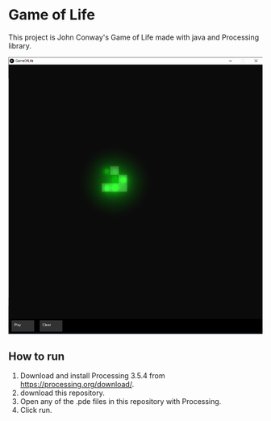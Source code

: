 # Game of Life

This project is John Conway's Game of Life made with java and Processing library.

![My Game of Life with glow effect](/Screenshot.jpg?raw=true)

## How to run
1. Download and install Processing 3.5.4 from https://processing.org/download/.
2. download this repository.
3. Open any of the .pde files in this repository with Processing.
4. Click run.